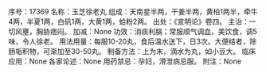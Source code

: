序号：17369
名称：玉芝徐老丸
组成：天南星半两，干姜半两，黄柏1两半，牵牛4两，半夏1两，白矾1两，大黄1两，蛤粉2两。
出处：《宣明论》卷四。
主治：一切风壅，胸胁痞闷。
加减：None
功效：消痰利膈；常服顺气调血，美饮食，调5味，令人徐老。
用法用量：每服10-20丸，食后温水送下，日3次。大便结者，除肠垢积物，可渐加至30-50丸。
制备方法：上为末，滴水为丸，如小豆大。
临床应用：None
各家论述：None
用药禁忌：孕妇，滑泄病忌服。
附注：None
